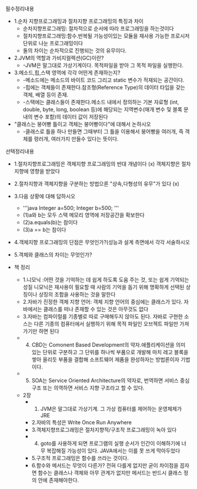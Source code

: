 필수정리내용
* 1.순차 지향프로그래밍과 절차지향 프로그래밍의 특징과 차이 
    * 순차지향프로그래밍: 절차적으로 순서에 따라 프로그래밍을 하는것이다
    * 절차지향프로그래밍:함수.반복될 가능성이있는 모듈을 재사용 가능한 프로시저 단위로 나눈 프로그래밍이다
    * 둘의 차이는 순차적으로 진행되는 것의 유무이다.
* 2.JVM의 역할과 가비지컬렉션(GC)이란?
    * -JVM은 말그대로 가상기계이다. 목적파일을 받아 그 목적 파일을 실행한다.
* 3.메소드,힙,스택 영역에 각각 어떤게 존재하는지?
    * -메소드에는  메소드의 바이트 코드 그리고 static 변수가 적재되는 공간이다.
    * -힙에는 객체들이 존재한다.참조형(Reference Type)의 데이터 타입을 갖는 객체, 배열 등이 존재.
    * -스택에는 클래스들이 존재한다.메소드 내에서 정의하는 기본 자료형 (int, double, byte, long, boolean 등)에 해당되는 지역변수(매개 변수 및 블록 문 내의 변수 포함)의 데이터 값이 저장된다
* "클래스는 붕어빵 틀이고 객체는 붕어빵이다"에 대해서 논하시오
    * -클래스로 틀을 하나 만들면 그때부터 그 틀을 이용해서 붕어빵을 여러개, 즉 객체를 령러개, 여러가지 만들수 있다는 뜻이다.

선택정리내용
* 1.절차지향프로그래밍은 객체지향 프로그래밍의 반대 개념이다 (x) 객체지향은 절차지향에 영향을 받았다
* 2.절차지향과 객체지향을 구분하는 방법으론 "상속,다형성의 유무"가 있다 (x)
* 3.다음 상황에 대해 답하시오
    * '''java
        Integer a=500;
        Integer b=500;
    '''
    * (1)a와 b는 모두 스택 메모리 영역에 저장공간을 확보한다
    * (2)a.equals(b)는 참이다
    * (3)a == b는 참이다

* 4.객체지향 프로그래밍의 단점은 무엇인가?(성능과 설계 측면에서 각각 서술하시오
* 5.객체와 클래스의 차이는 무엇인가?


* 책 정리
    * 1.니모닉 :어떤 것을 기억하는 데 쉽게 하도록 도움 주는 것, 또는 쉽게 기억되는 성질 니모닉은 재사용이 필요할 때 사람의 기억을 돕기 위해 명확하게 선택된 상징이나 상징의 조합을 사용하는 것을 말한다
    * 2.자바가 진정한 객체 지향 언어: 객체 지향 언어의 중심에는 클래스가 있다. 자바에서는 클래스를 떠나 존재할 수 있는 것은 아무것도 없다
    * 3.자바는 컴파이럴를 기종별로 따로 구매해두지 않아도 된다. 자바로 구현한 소스는 다른 기종의 컴퓨터에서 실행하기 위해 목적 파일인 오브젝트 파일만 가져가기만 하면 된다
    * 4. CBD는 Comonent Based Development의 약자.애플리케이션을 의미 있는 단위로 구분하고 그 단위를 하나씩 부품으로 개발해 마치 레고 블록을 쌓아 올리듯 부품을 결합해 소프트웨어 제품을 완성하자는 방법론이자 기법이다.
    * 5. SOA는 Service Oriented Architecture의 약자로, 번역하면 서비스 중심 구조 또는 의역하면 서비스 지향 구조라고 할 수 있다.
    * 2장
        * 1. JVM은 말그대로 가상기계. 그 가상 컴퓨터를 제어하는 운영체제가 JRE
        * 2.자바의 특성은 Write Once Run Anywhere
        * 3.객체지향프로그래밍은 절차지향적/구조작 프로그래밍이 녹아 있다
        * 4. goto를 사용하게 되면 프로그램의 실행 순서가 인간이 이해하기에 너무 복잡해질 가능성이 있다. JAVA에서는 이를 못 쓰게 막아두었다
        * 5.구조적 프로그래밍은 함수를 쓰라는 것이다.
        * 6.함수와 메서드는 무엇이 다른가? 전혀 다를게 없지만 굳이 차이점을 꼽자면 함수는 클래스나 객체와 아무 관계가 없지만 메서드는 반드시 클래스 정의 안에 존재해야한다.

